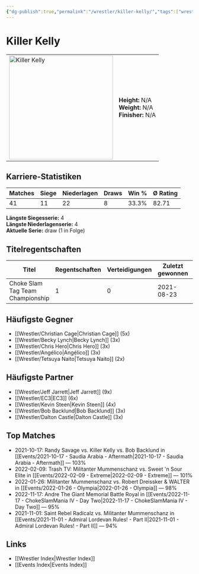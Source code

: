 ```yaml
---
{"dg-publish":true,"permalink":"/wrestler/killer-kelly/","tags":["wrestler"],"noteIcon":"","created":"2025-08-11T09:33:19.721+02:00"}
---
```



# Killer Kelly

<table>
<tr>
<td><img src="Killer Kelly.png" width="280" alt="Killer Kelly"></td>
<td>
<b>Height:</b> N/A<br>
<b>Weight:</b> N/A<br>
<b>Finisher:</b> N/A<br>
</td>
</tr>
</table>

## Karriere-Statistiken

| Matches | Siege | Niederlagen | Draws | Win % | Ø Rating |
|---------|-------|-------------|-------|-------|-----------|
| 41 | 11 | 22 | 8 | 33.3% | 82.71 |

**Längste Siegesserie:** 4<br>**Längste Niederlagenserie:** 4<br>**Aktuelle Serie:** draw (1 in Folge)

## Titelregentschaften
| Titel | Regentschaften | Verteidigungen | Zuletzt gewonnen | Aktuell |
|-------|---------------|----------------|------------------|---------|
| Choke Slam Tag Team Championship | 1 | 0 | 2021-08-23 |  |


## Häufigste Gegner
- [[Wrestler/Christian Cage\|Christian Cage]] (5x)
- [[Wrestler/Becky Lynch\|Becky Lynch]] (3x)
- [[Wrestler/Chris Hero\|Chris Hero]] (3x)
- [[Wrestler/Angélico\|Angélico]] (3x)
- [[Wrestler/Tetsuya Naito\|Tetsuya Naito]] (2x)

## Häufigste Partner
- [[Wrestler/Jeff Jarrett\|Jeff Jarrett]] (9x)
- [[Wrestler/EC3\|EC3]] (6x)
- [[Wrestler/Kevin Steen\|Kevin Steen]] (4x)
- [[Wrestler/Bob Backlund\|Bob Backlund]] (3x)
- [[Wrestler/Dalton Castle\|Dalton Castle]] (3x)

## Top Matches
- 2021-10-17: Randy Savage vs. Killer Kelly vs. Bob Backlund in [[Events/2021-10-17 - Saudia Arabia - Aftermath\|2021-10-17 - Saudia Arabia - Aftermath]] — 103%
- 2022-02-09: Trash TV: Militanter Mummenschanz vs. Sweet 'n Sour Elite in [[Events/2022-02-09 - Extreme\|2022-02-09 - Extreme]] — 101%
- 2022-01-26: Militanter Mummenschanz vs. Robert Dreissker & WALTER in [[Events/2022-01-26 - Olympia\|2022-01-26 - Olympia]] — 98%
- 2022-11-17: Andre The Giant Memorial Battle Royal in [[Events/2022-11-17 - ChokeSlamMania IV - Day Two\|2022-11-17 - ChokeSlamMania IV - Day Two]] — 95%
- 2021-11-01: Saint Rebel Radicalz vs. Militanter Mummenschanz in [[Events/2021-11-01 - Admiral Lordevan Rules! - Part II\|2021-11-01 - Admiral Lordevan Rules! - Part II]] — 94%

## Links
- [[Wrestler Index\|Wrestler Index]]
- [[Events Index\|Events Index]]

